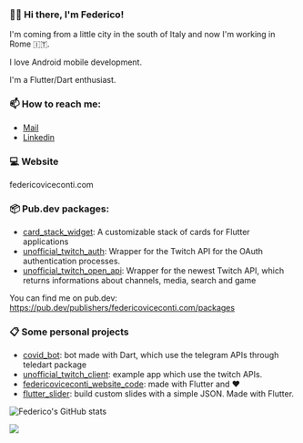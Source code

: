 ### 🧑‍💻 Hi there, I'm Federico!

I'm coming from a little city in the south of Italy and now I'm working in Rome 🇮🇹.

I love Android mobile development.

I'm a Flutter/Dart enthusiast.

### 📫 How to reach me: 

- [Mail](mailto:viceconti.federico@gmail.com)
- [Linkedin](https://www.linkedin.com/in/federicoviceconti/)

### 💻 Website 

federicoviceconti.com

### 📦 Pub.dev packages:

- [card_stack_widget](https://pub.dev/packages/card_stack_widget): A customizable stack of cards for Flutter applications
- [unofficial_twitch_auth](https://pub.dev/packages/unofficial_twitch_auth): Wrapper for the Twitch API for the OAuth authentication processes.
- [unofficial_twitch_open_api](https://pub.dev/packages/unofficial_twitch_open_api): Wrapper for the newest Twitch API, which returns informations about channels, media, search and game

You can find me on pub.dev: https://pub.dev/publishers/federicoviceconti.com/packages

### 📋 Some personal projects

- [covid_bot](https://github.com/federicoviceconti/covid_bot): bot made with Dart, which use the telegram APIs through teledart package
- [unofficial_twitch_client](https://github.com/federicoviceconti/unofficial_twitch_client_flutter): example app which use the twitch APIs.
- [federicoviceconti_website_code](https://github.com/federicoviceconti/federicoviceconti_website_code): made with Flutter and ❤️
- [flutter_slider](https://github.com/federicoviceconti/flutter_slider): build custom slides with a simple JSON. Made with Flutter.

![Federico's GitHub stats](https://github-readme-stats.vercel.app/api?username=federicoviceconti&count_private=true)

![](https://komarev.com/ghpvc/?username=federicoviceconti&color=blue&label=PROFILE+VIEWS)
